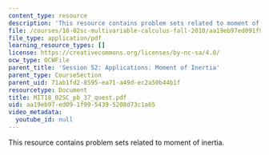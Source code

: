 ```yaml
---
content_type: resource
description: 'This resource contains problem sets related to moment of inertia. '
file: /courses/18-02sc-multivariable-calculus-fall-2010/aa19eb97ed091f9954395208d73c1a65_MIT18_02SC_pb_37_quest.pdf
file_type: application/pdf
learning_resource_types: []
license: https://creativecommons.org/licenses/by-nc-sa/4.0/
ocw_type: OCWFile
parent_title: 'Session 52: Applications: Moment of Inertia'
parent_type: CourseSection
parent_uid: 71ab1fd2-8595-ea71-a49d-ec2a50b44b1f
resourcetype: Document
title: MIT18_02SC_pb_37_quest.pdf
uid: aa19eb97-ed09-1f99-5439-5208d73c1a65
video_metadata:
  youtube_id: null
---
```

This resource contains problem sets related to moment of inertia. 